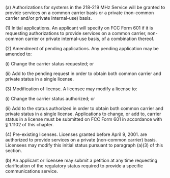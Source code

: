 (a) Authorizations for systems in the 218-219 MHz Service will be granted to provide services on a common carrier basis or a private (non-common carrier and/or private internal-use) basis.

(1) Initial applications. An applicant will specify on FCC Form 601 if it is requesting authorizations to provide services on a common carrier, non-common carrier or private internal-use basis, of a combination thereof.

(2) Amendment of pending applications. Any pending application may be amended to:

(i) Change the carrier status requested; or

(ii) Add to the pending request in order to obtain both common carrier and private status in a single license.

(3) Modification of license. A licensee may modify a license to:

(i) Change the carrier status authorized; or

(ii) Add to the status authorized in order to obtain both common carrier and private status in a single license. Applications to change, or add to, carrier status in a license must be submitted on FCC Form 601 in accordance with § 1.1102 of this chapter.

(4) Pre-existing licenses. Licenses granted before April 9, 2001. are authorized to provide services on a private (non-common carrier) basis. Licensees may modify this initial status pursuant to paragraph (a)(3) of this section.

(b) An applicant or licensee may submit a petition at any time requesting clarification of the regulatory status required to provide a specific communications service.

